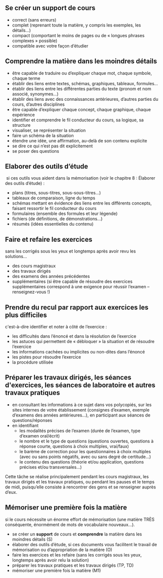 ## Se créer un support de cours
-   correct (sans erreurs)
-   complet (reprenant toute la matière, y compris les exemples, les détails...)
-   compact (comportant le moins de pages ou de « longues phrases complexes » possible)
-   compatible avec votre façon d’étudier

## Comprendre la matière dans les moindres détails
-   être capable de traduire ou d’expliquer chaque mot, chaque symbole, chaque terme
-   établir des liens entre textes, schémas, graphiques, tableaux, formules…
-   établir des liens entre les différentes parties du texte (pronom et nom associé, synonymes…)
-   établir des liens avec des connaissances antérieures, d’autres parties du cours, d’autres disciplines
-   être capable d’expliquer chaque concept, chaque graphique, chaque expérience
-   identifier et comprendre le fil conducteur du cours, sa logique, sa structure
-   visualiser, se représenter la situation
-   faire un schéma de la situation
-   étendre une idée, une affirmation, au-delà de son contenu explicite
-   se dire ce qui n’est pas dit explicitement
-   se poser des questions

## Elaborer des outils d’étude

 si ces outils vous aident dans la mémorisation (voir le chapitre 8 : Élaborer des outils d’étude) :

-   plans (titres, sous-titres, sous-sous-titres…)
-   tableaux de comparaison, ligne du temps
-   schémas mettant en évidence des liens entre les différents concepts, faisant ressortir le fil conducteur du cours
-   formulaires (ensemble des formules et leur légende)
-   fichiers (de définitions, de démonstrations…)
-   résumés (idées essentielles du contenu)

## Faire et refaire les exercices
sans les corrigés sous les yeux et longtemps après avoir revu les solutions…
-   des cours magistraux
-   des travaux dirigés
-   des examens des années précédentes
-   supplémentaires (si être capable de résoudre des exercices supplémentaires correspond à une exigence pour réussir l’examen – renseignez-vous !)

## Prendre du recul par rapport aux exercices les plus difficiles
c'est-à-dire identifier et noter à côté de l’exercice :
-   les difficultés dans l’énoncé et dans la résolution de l’exercice
-   les astuces qui permettent de « débloquer » la situation et de résoudre l’exercice
-   les informations cachées ou implicites ou non-dites dans l’énoncé
-   les pistes pour résoudre l’exercice
-   la procédure utilisée

## Préparer les travaux dirigés, les séances d'exercices, les séances de laboratoire et autres travaux pratiques
-   en consultant les informations à ce sujet dans vos polycopiés, sur les sites internes de votre établissement (consignes d’examen, exemple d’examens des années antérieures...), en participant aux séances de questions/réponses
-   en identifiant
    -   les modalités précises de l’examen (durée de l’examen, type d’examen oral/écrit)
    -   le nombre et le type de questions (questions ouvertes, questions à réponse courte, questions à choix multiples, vrai/faux)
    -   le barème de correction pour les questionnaires à choix multiples (avec ou sans points négatifs, avec ou sans degré de certitude…)
    -   le contenu des questions (théorie et/ou application, questions précises et/ou transversales…)

Cette tâche se réalise principalement pendant les cours magistraux, les travaux dirigés et les travaux pratiques, ou pendant les pauses et le temps de midi, puisqu’elle consiste à rencontrer des gens et se renseigner auprès d’eux.

## Mémoriser une première fois la matière
si le cours nécessite un énorme effort de mémorisation (une matière TRÈS conséquente, énormément de mots de vocabulaire nouveaux…).
-   se créer un **support** de cours et **comprendre** la matière dans les moindres détails (S)
-   élaborer des outils d’étude, si ces documents vous facilitent le travail de mémorisation ou d’appropriation de la matière (O)
-   faire les exercices et les refaire (sans les corrigés sous les yeux, longtemps après avoir relu la solution)
-   préparer les travaux pratiques et les travaux dirigés (TP, TD)
-   mémoriser une première fois la matière (M1)

